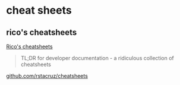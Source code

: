 # cheat sheets

## rico's cheatsheets

[Rico's cheatsheets](https://devhints.io/)

> TL;DR for developer documentation - a ridiculous collection of cheatsheets

[github.com/rstacruz/cheatsheets](https://github.com/rstacruz/cheatsheets)

